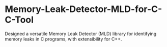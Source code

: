 # Memory-Leak-Detector-MLD-for-C-C-Tool
Designed a versatile Memory Leak Detector (MLD) library for identifying memory leaks in C programs, with extensibility for C++.
